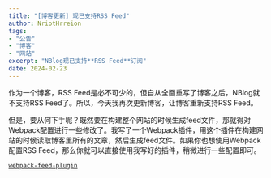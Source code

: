 ```yaml
---
title: "[博客更新] 现已支持RSS Feed"
author: NriotHrreion
tags:
- "公告"
- "博客"
- "网站"
excerpt: "NBlog现已支持**RSS Feed**订阅"
date: 2024-02-23
---
```


作为一个博客，RSS Feed是必不可少的，但自从全面重写了博客之后，NBlog就不支持RSS Feed了。所以，今天我再次更新博客，让博客重新支持RSS Feed。

但是，要从何下手呢？既然要在构建整个网站的时候生成feed文件，那就得对Webpack配置进行一些修改了。我写了一个Webpack插件，用这个插件在构建网站的时候读取博客里所有的文章，然后生成feed文件。如果你也想使用Webpack配置RSS Feed，那么你就可以直接使用我写好的插件，稍微进行一些配置即可。

[`webpack-feed-plugin`](https://npmjs.com/webpack-feed-plugin)

